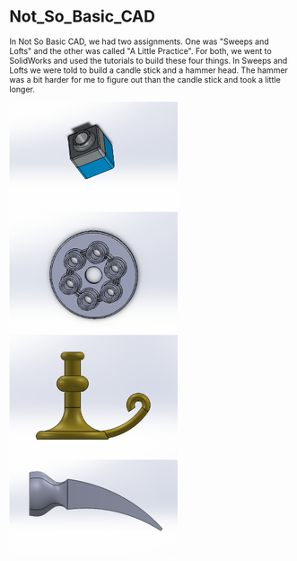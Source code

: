 # Not_So_Basic_CAD

In Not So Basic CAD, we had two assignments. One was "Sweeps and Lofts" and the other was called "A Little Practice". For both, we went to SolidWorks and used the tutorials to build these four things. In Sweeps and Lofts we were told to build a candle stick and a hammer head. The hammer was a bit harder for me to figure out than the candle stick and took a little longer. 


<img src="NSBpics/tutorpicture.PNG" width="300" >


<img src="NSBpics/pressureplate.PNG" width="300" >


<img src="NSBpics/candlepicture.PNG" width="300" >


<img src="NSBpics/loftpicture.PNG" width="300" >

